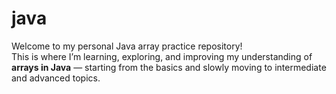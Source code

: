 # java
Welcome to my personal Java array practice repository!  
This is where I’m learning, exploring, and improving my understanding of **arrays in Java** — starting from the basics and slowly moving to intermediate and advanced topics.
